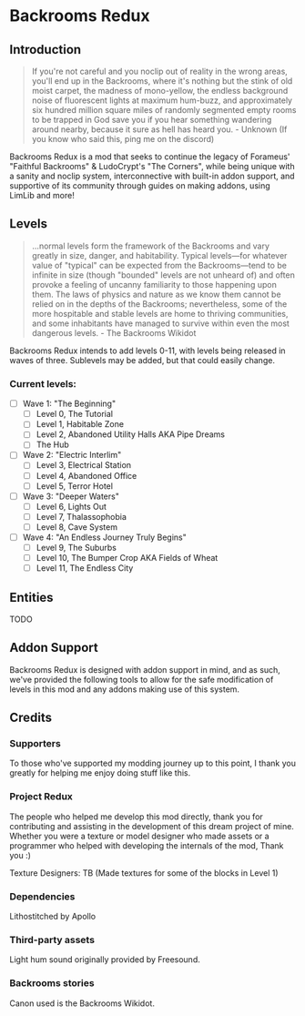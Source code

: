 # Backrooms Redux
## Introduction
> If you're not careful and you noclip out of reality in the wrong areas, you'll end up in the Backrooms, where it's nothing but the stink of old moist carpet,
> the madness of mono-yellow, the endless background noise of fluorescent lights at maximum hum-buzz, and approximately six hundred million square miles of randomly segmented empty rooms to be trapped in
God save you if you hear something wandering around nearby, because it sure as hell has heard you. - Unknown (If you know who said this, ping me on the discord)

Backrooms Redux is a mod that seeks to continue the legacy of Forameus' "Faithful Backrooms" & LudoCrypt's "The Corners", 
while being unique with a sanity and noclip system, interconnective with built-in addon support, and supportive of its community through guides on making addons, using LimLib and more!

## Levels
>…normal levels form the framework of the Backrooms and vary greatly in size, danger, and habitability.
>Typical levels—for whatever value of "typical" can be expected from the Backrooms—tend to be infinite in size (though "bounded" levels are not unheard of)
>and often provoke a feeling of uncanny familiarity to those happening upon them.
>The laws of physics and nature as we know them cannot be relied on in the depths of the Backrooms; nevertheless, some of the more hospitable and stable levels are home to thriving communities,
>and some inhabitants have managed to survive within even the most dangerous levels. - The Backrooms Wikidot

Backrooms Redux intends to add levels 0-11, with levels being released in waves of three. Sublevels may be added, but that could easily change.

### Current levels:
- [ ] Wave 1: "The Beginning"
  - [ ] Level 0, The Tutorial
  - [ ] Level 1, Habitable Zone
  - [ ] Level 2, Abandoned Utility Halls AKA Pipe Dreams
  - [ ] The Hub
        
- [ ] Wave 2: "Electric Interlim"
  - [ ] Level 3, Electrical Station
  - [ ] Level 4, Abandoned Office
  - [ ] Level 5, Terror Hotel
        
- [ ] Wave 3: "Deeper Waters"
  - [ ] Level 6, Lights Out
  - [ ] Level 7, Thalassophobia
  - [ ] Level 8, Cave System

- [ ] Wave 4: "An Endless Journey Truly Begins"
  - [ ] Level 9, The Suburbs
  - [ ] Level 10, The Bumper Crop AKA Fields of Wheat
  - [ ] Level 11, The Endless City

## Entities
TODO

## Addon Support
Backrooms Redux is designed with addon support in mind, and as such, we've provided the following 
tools to allow for the safe modification of levels in this mod and any addons making use
of this system.

## Credits
### Supporters
To those who've supported my modding journey up to this point, 
I thank you greatly for helping me enjoy doing stuff like this.

### Project Redux
The people who helped me develop this mod directly, thank you for contributing 
and assisting in the development of this dream project of mine.
Whether you were a texture or model designer who made assets or a programmer who helped with developing the internals of the mod,
Thank you :)

Texture Designers: TB (Made textures for some of the blocks in Level 1)

### Dependencies
Lithostitched by Apollo

### Third-party assets
Light hum sound originally provided by Freesound.

### Backrooms stories
Canon used is the Backrooms Wikidot.
